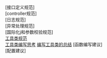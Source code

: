 [接口定义规范]     
[controller规范]   
[日志规范]   
[异常处理规范]   
[国际化j和参数校验规范]   
[工具类规范](https://zhuanlan.zhihu.com/p/29199049)     
    [工具类编写思考](https://blog.csdn.net/sayWhat_sayHello/article/details/82453638)
    [编写工具类的总结](https://caowei3047.iteye.com/blog/459151)
[函数编写建议]    
[配置建议]    
